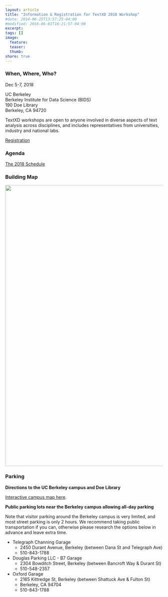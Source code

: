 ```yaml
---
layout: article
title: "Information & Registration for TextXD 2018 Workshop"
#date: 2014-06-25T13:57:25-04:00
#modified: 2016-06-01T16:21:57-04:00
excerpt:
tags: []
image:
  feature:
  teaser:
  thumb:
share: true
---
```


### When, Where, Who?

Dec 5-7, 2018<br />

UC Berkeley <br />
Berkeley Institute for Data Science (BIDS) <br />
190 Doe Library <br />
Berkeley, CA 94720 <br />

TextXD workshops are open to anyone involved in diverse aspects of text analysis across disciplines, and includes representatives from universities, industry and national labs.

<a href="http://bit.ly/textxd-2018-rsvp" class="btn"> Registration </a>

### Agenda
<a href="{{ site.url }}/programs/textxd2018" class=".btn-inverse"> The 2018 Schedule </a>

### Building Map
<img src="{{ site.baseurl }}/images/doe-floorplan.jpg" style="width: 900px;"/>

### Parking

**Directions to the UC Berkeley campus and Doe Library**

[Interactive campus map here](https://bids.berkeley.edu/about/directions-and-travel).
 
**Public parking lots near the Berkeley campus allowing all-day parking**

Note that visitor parking around the Berkeley campus is very limited, and most street parking is only 2 hours.  We recommend taking public transportation if you can, otherwise please research the options below in advance and leave extra time.
 
* Telegraph Channing Garage
  * 2450 Durant Avenue, Berkeley (between Dana St and Telegraph Ave)
  * 510-843-1788
* Douglas Parking LLC - B7 Garage
  * 2304 Bowditch Street, Berkeley (between Bancroft Way & Durant St)
  * 510-548-2357 
* Oxford Garage
  * 2165 Kittredge St, Berkeley (between Shattuck Ave & Fulton St)
  * Berkeley, CA 94704
  * 510-843-1788
